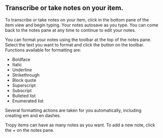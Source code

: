 ## Transcribe or take notes on your item.

To transcribe or take notes on your item, click in the bottom pane of the item view and begin typing. Your notes autosave as you type. You can come back to the notes pane at any time to continue to edit your notes.

You can format your notes using the toolbar at the top of the notes pane. Select the text you want to format and click the button on the toolbar. Functions available for formatting are:

* Boldface
* Italic
* Underline
* Strikethrough
* Block quote
* Superscript
* Subscript
* Bulleted list
* Enumerated list

Several formatting actions are taken for you automatically, including creating em and en dashes. 

Tropy items can have as many notes as you want. To add a new note, click the + on the notes pane.

